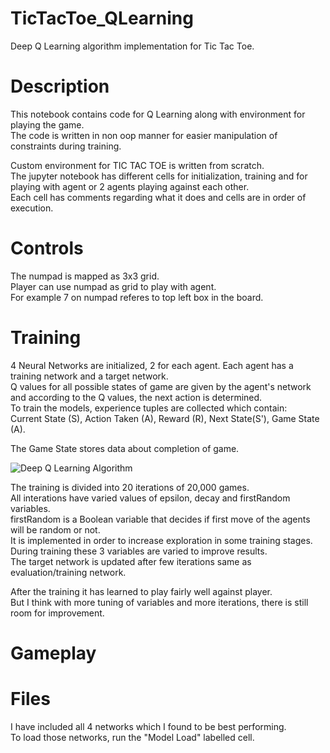 # TicTacToe_QLearning
Deep Q Learning algorithm implementation for Tic Tac Toe. <br/>

# Description
This notebook contains code for Q Learning along with environment for playing the game.<br/>
The code is written in non oop manner for easier manipulation of constraints during training.<br/>

Custom environment for TIC TAC TOE is written from scratch.<br/>
The jupyter notebook has different cells for initialization, training and for playing with agent or 2 agents playing against each other.<br/>
Each cell has comments regarding what it does and cells are in order of execution.<br/>

# Controls
The numpad is mapped as 3x3 grid. <br/>
Player can use numpad as grid to play with agent.<br/>
For example 7 on numpad referes to top left box in the board.<br/>

# Training
4 Neural Networks are initialized, 2 for each agent.
Each agent has a training network and a target network. <br/>
Q values for all possible states of game are given by the agent's network and according to the Q values, the next action is determined.<br/>
To train the models, experience tuples are collected which contain:<br/>
Current State (S), Action Taken (A), Reward (R), Next State(S'), Game State (A).

The Game State stores data about completion of game.<br/>

![Deep Q Learning Algorithm](https://www.researchgate.net/publication/345893622/figure/fig2/AS:1083898943545355@1635433054806/Flow-chart-of-the-deep-Q-learning-network.jpg)<br/>

The training is divided into 20 iterations of 20,000 games. <br/>
All interations have varied values of epsilon, decay and firstRandom variables. <br/>
firstRandom is a Boolean variable that decides if first move of the agents will be random or not. <br/>
It is implemented in order to increase exploration in some training stages. <br/>
During training these 3 variables are varied to improve results. <br/>
The target network is updated after few iterations same as evaluation/training network. <br/>

After the training it has learned to play fairly well against player.<br/>
But I think with more tuning of variables and more iterations, there is still room for improvement. <br/>

# Gameplay


# Files
I have included all 4 networks which I found to be best performing. <br/>
To load those networks, run the "Model Load" labelled cell.<br/>

